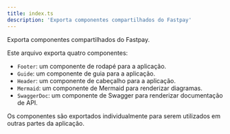 ```yaml
---
title: index.ts
description: 'Exporta componentes compartilhados do Fastpay'
---
```

Exporta componentes compartilhados do Fastpay.

Este arquivo exporta quatro componentes:

* `Footer`: um componente de rodapé para a aplicação.
* `Guide`: um componente de guia para a aplicação.
* `Header`: um componente de cabeçalho para a aplicação.
* `Mermaid`: um componente de Mermaid para renderizar diagramas.
* `SwaggerDoc`: um componente de Swagger para renderizar documentação de API.

Os componentes são exportados individualmente para serem utilizados em outras partes da aplicação.